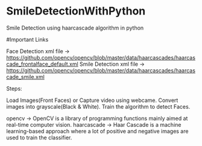 # SmileDetectionWithPython
Smile Detection using haarcascade algorithm in python

#Important Links

Face Detection xml file -> https://github.com/opencv/opencv/blob/master/data/haarcascades/haarcascade_frontalface_default.xml
Smile Detection xml file -> https://github.com/opencv/opencv/blob/master/data/haarcascades/haarcascade_smile.xml

Steps:

Load Images(Front Faces) or Capture video using webcame.
Convert images into grayscale(Black & White).
Train the algorithm to detect Faces.

opencv -> OpenCV is a library of programming functions mainly aimed at real-time computer vision. haarcascade -> Haar Cascade is a machine learning-based approach where a lot of positive and negative images are used to train the classifier.


